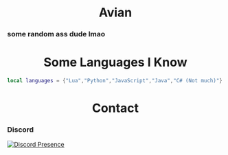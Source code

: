 <h1 align="center">Avian</h1>
<h3 align="left">some random ass dude lmao</h3>

<h1 align="center">Some Languages I Know</h1>

```lua
local languages = {"Lua","Python","JavaScript","Java","C# (Not much)"}
```
<h1 align="center">Contact</h1>
<h3 align="left">Discord</h3>

[![Discord Presence](https://lanyard.cnrad.dev/api/479447486881071106)](https://discord.com/users/479447486881071106)
